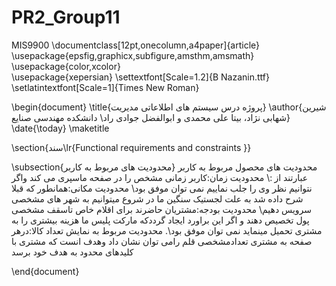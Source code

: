 # PR2_Group11
MIS9900
\documentclass[12pt,onecolumn,a4paper]{article}
\usepackage{epsfig,graphicx,subfigure,amsthm,amsmath}
\usepackage{color,xcolor}     
\usepackage{xepersian}
\settextfont[Scale=1.2]{B Nazanin.ttf}
\setlatintextfont[Scale=1]{Times New Roman}





\begin{document}
\title{پروژه درس سیستم های اطلاعاتی مدیریت} 
\author{شیرین شهابی نژاد، بیتا علی محمدی و ابوالفضل جوادی راد\\
دانشکده مهندسی صنایع}
\date{\today}
\maketitle

\section{سند\lr{Functional requirements and constraints }} 

\subsection{محدودیت های مربوط به کاربر} 
محدودیت های محصول مربوط به کاربر عبارتند از :\\
محدودیت زمان:کاربر زمانی مشخص را در صفحه ماسپری می کند واگر نتوانیم نظر وی را جلب نماییم نمی توان موفق بود\\
محدودیت مکانی:همانطور که قبلا شرح داده شد به علت لجستیک سنگین ما در شروع میتوانیم به شهر های مشخصی سرویس دهیم\\
محدودیت بودجه:مشتریان حاضرند برای اقلام خاص تاسقف مشخصی پول تخصیص دهند و اگر این براورد ایجاد گرددکه مارکت پلیس ما هزینه بیشتری را به مشتری تحمیل مینماید نمی توان موفق بود\\.
محدودیت مربوط به نمایش تعداد کالا:درهر صفحه به مشتری تعدادمشخصی قلم رامی توان نشان داد وهدف انست که مشتری با کلیدهای محدود به هدف خود برسد


\end{document}
